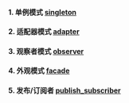 #### 1. 单例模式 [singleton](./singleton.py)
#### 2. 适配器模式 [adapter](./adapter.py)
#### 3. 观察者模式 [observer](./obsever.py)
#### 4. 外观模式 [facade](./facade.py)
#### 5. 发布/订阅者 [publish_subscriber](./publish_subscriber.py)

